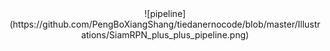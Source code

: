 <div align=center>![pipeline](https://github.com/PengBoXiangShang/tiedanernocode/blob/master/Illustrations/SiamRPN_plus_plus_pipeline.png)

